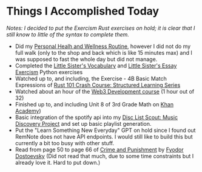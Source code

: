 # Things I Accomplished Today

_Notes: I decided to put the Exercism Rust exercises on hold; it is clear that I still know to little of the syntax to complete them._

- Did my [Personal Healh and Wellness Routine](../../../routines/personal-health-and-wellness-routine-2024-week-1.md), however I did not do my full walk (only to the shop and back which is like 15 minutes max) and I was supposed to fast the whole day but did not manage.
- Completed the [Little Sister's Vocabulary](https://exercism.org/tracks/python/exercises/little-sisters-vocab) and [Little Sister's Essay](https://exercism.org/tracks/python/exercises/little-sisters-essay) [Exercism](https://exercism.org) Python exercises
- Watched up to, and including, the Exercise - 4B Basic Match Expressions of [Rust 101 Crash Course: Structured Learning Series](https://www.youtube.com/watch?v=lzKeecy4OmQ)
- Watched about an hour of the [Web3 Development course](https://www.youtube.com/watch?v=gyMwXuJrbJQ) (1 hour out of 32)
- Finished up to, and including Unit 8 of 3rd Grade Math on [Khan Academy](https://www.khanacademy.org))
- Basic integration of the spotify api into my [Disc List Scout: Music Discovery Project](https://github.com/evorhard/Disc-List-Scout--Music-Discovery) and set up basic playlist generation.
- Put the "Learn Something New Everyday" GPT on hold since I found out RemNote does not have API endpoints. I would still like to build this but currently a bit too busy with other stuff.
- Read from page 50 to page 66 of [Crime and Punishment](https://www.goodreads.com/book/show/7144.Crime_and_Punishment) by [Fyodor Dostoevsky](https://www.goodreads.com/author/show/3137322.Fyodor_Dostoevsky) (Did not read that much, due to some time constraints but I already love it. Hard to put down.)
